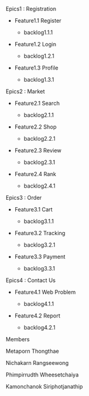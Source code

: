 Epics1 : Registration

* Feature1.1 Register

  * backlog1.1.1

* Feature1.2 Login

  * backlog1.2.1

* Feature1.3 Profile

  * backlog1.3.1

Epics2 : Market

* Feature2.1 Search

  * backlog2.1.1

* Feature2.2 Shop

  * backlog2.2.1

* Feature2.3 Review

  * backlog2.3.1

* Feature2.4 Rank

  * backlog2.4.1
  
Epics3 : Order

* Feature3.1 Cart

  * backlog3.1.1

* Feature3.2 Tracking

  * backlog3.2.1

* Feature3.3 Payment

  * backlog3.3.1
  
Epics4 : Contact Us

* Feature4.1 Web Problem

  * backlog4.1.1

* Feature4.2 Report

  * backlog4.2.1

Members

Metaporn Thongthae

Nichakarn Rangseewong

Phimpirrudth Wheesetchaiya

Kamonchanok Siriphotjanathip
